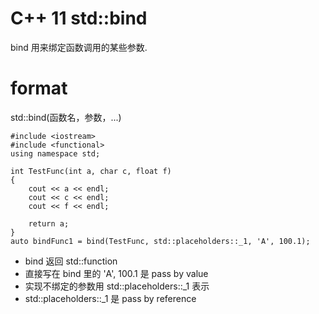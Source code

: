 # C++ 11 std::bind #

bind 用来绑定函数调用的某些参数.

# format #
std::bind(函数名，参数，...)

    #include <iostream>
    #include <functional>
    using namespace std;

    int TestFunc(int a, char c, float f)
    {
        cout << a << endl;
        cout << c << endl;
        cout << f << endl;

        return a;
    }
    auto bindFunc1 = bind(TestFunc, std::placeholders::_1, 'A', 100.1);
    
    
* bind 返回 std::function
* 直接写在 bind 里的 'A', 100.1 是 pass by value
* 实现不绑定的参数用 std::placeholders::\_1 表示
* std::placeholders::\_1 是 pass by reference
